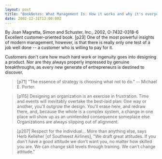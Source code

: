 ```yaml
---
layout: post
title: "BookNotes: What Management Is: How it works and why it's everyone's business"
date: 2002-12-31T12:00:00Z
---
```

By Joan Magretta, Simon and Schuster, Inc., 2002, O-7432-0318-6
 Excellent customer-oriented book.  [p23] One of the most powerful
insights of modern management, however, is that there is really only
one test of a job well done -- a customer who is willing to pay for
it.

 Customers don't care how much hard work or ingenuity goes into
designing a product.  Nor are they always properly impressed by
genuine breakthroughs, as every new generate of entrepreneurs is
destined to discover.


> [p71] "The essence of strategy is choosing what not to do."  -- Michael
> E. Porter.



> [p115] Designing an organization is an exercise in frustration.  Time
> and events will inevitably overtake the best-laid plan: One way or
> another, you'll outgrow the design.  You'll erase here, and redraw
> there, and, because the whole is a complex system, a change in one
> place will show up as an unintended consequence someplace else.
> Organizations are always slipping out of alignment.



> [p207] Respect for the individual... More than anything else, says
> Herb Kelleher [of Southwest Airlines], "We draft great attitudes.  If
> you don't have a good
> attitude we don't want you, no matter how skilled you are.  We can
> change skill levels through training.  We can't change attitude."
> 



